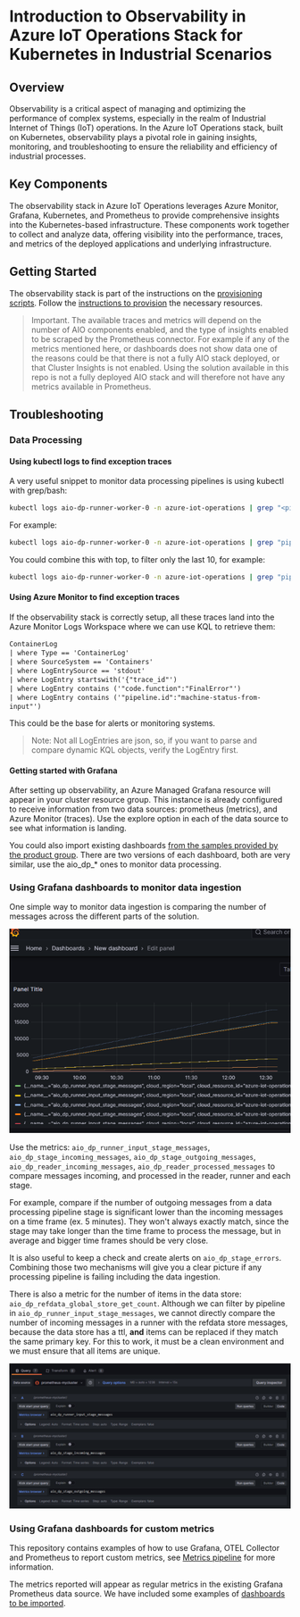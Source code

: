 # Introduction to Observability in Azure IoT Operations Stack for Kubernetes in Industrial Scenarios

## Overview

Observability is a critical aspect of managing and optimizing the performance of complex systems, especially in the realm of Industrial Internet of Things (IoT) operations. In the Azure IoT Operations stack, built on Kubernetes, observability plays a pivotal role in gaining insights, monitoring, and troubleshooting to ensure the reliability and efficiency of industrial processes.

## Key Components

The observability stack in Azure IoT Operations leverages Azure Monitor, Grafana, Kubernetes, and Prometheus to provide comprehensive insights into the Kubernetes-based infrastructure. These components work together to collect and analyze data, offering visibility into the performance, traces, and metrics of the deployed applications and underlying infrastructure.

## Getting Started

The observability stack is part of the instructions on the [provisioning scripts](../infra/provisioning/). Follow the [instructions to provision](../infra/provisioning/PROVISIONING.ipynb) the necessary resources.

> Important. The available traces and metrics will depend on the number of AIO components enabled, and the type of insights enabled to be scraped by the Prometheus connector. For example if any of the metrics mentioned here, or dashboards does not show data one of the reasons could be that there is not a fully AIO stack deployed, or that Cluster Insights is not enabled. 
> Using the solution available in this repo is not a fully deployed AIO stack and will therefore not have any metrics available in Prometheus.

## Troubleshooting

### Data Processing

#### Using kubectl logs to find exception traces

A very useful snippet to monitor data processing pipelines is using kubectl with grep/bash:

```bash
kubectl logs aio-dp-runner-worker-0 -n azure-iot-operations | grep "<pipeline name>" | grep -y "Error" | grep "<stage name>" | grep message_process | jq 
```

For example:

```bash
kubectl logs aio-dp-runner-worker-0 -n azure-iot-operations | grep "pipeline-zurich" | grep -y "Error" | grep "data-load" | grep message_process | jq 
```

You could combine this with top, to filter only the last 10, for example:

```bash
kubectl logs aio-dp-runner-worker-0 -n azure-iot-operations | grep "pipeline-zurich" | grep -y "Error" | grep "data-load" | grep message_process | top -n 10 | jq 
```

#### Using Azure Monitor to find exception traces

If the observability stack is correctly setup, all these traces land into the Azure Monitor Logs Workspace where we can use KQL to retrieve them:

```KQL
ContainerLog
| where Type == 'ContainerLog'
| where SourceSystem == 'Containers'
| where LogEntrySource == 'stdout'
| where LogEntry startswith('{"trace_id"')
| where LogEntry contains ('"code.function":"FinalError"')
| where LogEntry contains ('"pipeline.id":"machine-status-from-input"')
```

This could be the base for alerts or monitoring systems.

> Note: Not all LogEntries are json, so, if you want to parse and compare dynamic KQL objects, verify the LogEntry first.

#### Getting started with Grafana

After setting up observability, an Azure Managed Grafana resource will appear in your cluster resource group. This instance is already configured to receive information from two data sources: prometheus (metrics), and Azure Monitor (traces). Use the explore option in each of the data source to see what information is landing.

You could also import existing dashboards [from the samples provided by the product group](https://github.com/Azure/azure-iot-operations/tree/main/samples/grafana-dashboards). There are two versions of each dashboard, both are very similar, use the aio_dp_* ones to monitor data processing.

### Using Grafana dashboards to monitor data ingestion

One simple way to monitor data ingestion is comparing the number of messages across the different parts of the solution.

![Grafana Example](./assets/grafana-dashboard.png)

Use the metrics: `aio_dp_runner_input_stage_messages`, `aio_dp_stage_incoming_messages`, `aio_dp_stage_outgoing_messages`, `aio_dp_reader_incoming_messages`, `aio_dp_reader_processed_messages` to compare messages incoming, and processed in the reader, runner and each stage.

For example, compare if the number of outgoing messages from a data processing pipeline stage is significant lower than the incoming messages on a time frame (ex. 5 minutes). They won't always exactly match, since the stage may take longer than the time frame to process the message, but in average and bigger time frames should be very close.

It is also useful to keep a check and create alerts on `aio_dp_stage_errors`. Combining those two mechanisms will give you a clear picture if any processing pipeline is failing including the data ingestion.

There is also a metric for the number of items in the data store: `aio_dp_refdata_global_store_get_count`. Although we can filter by pipeline in `aio_dp_runner_input_stage_messages`, we cannot directly compare the number of incoming messages in a runner with the refdata store messages, because the data store has a ttl, **and** items can be replaced if they match the same primary key. 
For this to work, it must be a clean environment and we must ensure that all items are unique.

![Metrics Examples](./assets/metrics-queries.png)

### Using Grafana dashboards for custom metrics

This repository contains examples of how to use Grafana, OTEL Collector and Prometheus to report custom metrics, see [Metrics pipeline](../infra/deployment/PROVISIONING.ipynb) for more information.

The metrics reported will appear as regular metrics in the existing Grafana Prometheus data source. We have included some examples of [dashboards to be imported](../infra/deployment/dashboards/zurich-total-count-and-machine-status.json).